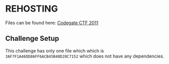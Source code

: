 # REHOSTING

Files can be found here: [Codegate CTF 2011](https://shell-storm.org/repo/CTF/CodeGate-2011/Binary/400/)

## Challenge Setup
This challenge has only one file which which is `3AF7F1A46DD86FF6ACB45B40D28C7152` which does not have any dependencies.
